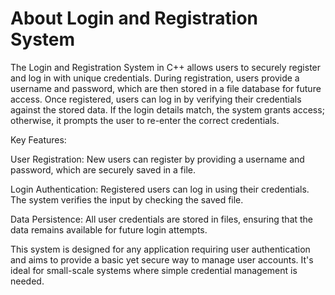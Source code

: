 

 # About Login and Registration System


The Login and Registration System in C++ allows users to securely register and log in with unique credentials. During registration, users provide a username and password, which are then stored in a file database for future access. Once registered, users can log in by verifying their credentials against the stored data. If the login details match, the system grants access; otherwise, it prompts the user to re-enter the correct credentials.

Key Features:

User Registration: New users can register by providing a username and password, which are securely saved in a file.

Login Authentication: Registered users can log in using their credentials. The system verifies the input by checking the saved file.

Data Persistence: All user credentials are stored in files, ensuring that the data remains available for future login attempts.

This system is designed for any application requiring user authentication and aims to provide a basic yet secure way to manage user accounts. It's ideal for small-scale systems where simple credential management is needed.
